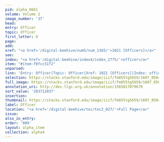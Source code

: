 ```yaml
---
pid: alpha_0661
volume: Volume 2
image_number: '37'
head:
entry: Officer
topic: Officer
first_letter: O
page:
add:
xref: "<a href='/digital-beehive/num5/num_1365/'>1021 [Officers]</a>"
see:
index: "<a href='/digital-beehive/index4/index_2775/'>officer</a>"
item: "#item-f0fcc51f2"
unparsed:
line: 'Entry: Officer|Topic: Officer|Xref: 1021 [Officers]|Index: officer|#item-f0fcc51f2'
selection: https://stacks.stanford.edu/image/iiif/fm855tg5659/1607_0504/299,2037,3076,396/full/0/default.jpg
full_image: https://stacks.stanford.edu/image/iiif/fm855tg5659/1607_0504/full/full/0/default.jpg
annotation_uri: http://dev.llgc.org.uk/annotation/1565017079670
sort_value: '203712037'
insertion:
thumbnail: https://stacks.stanford.edu/image/iiif/fm855tg5659/1607_0504/299,2037,600,180/250,/0/default.jpg
label: Officer
location: "<a href='/digital-beehive/toc/toc2_027/'>Full Page</a>"
issue:
also_in_entry:
order: '009'
layout: alpha_item
collection: alpha4
---
```

